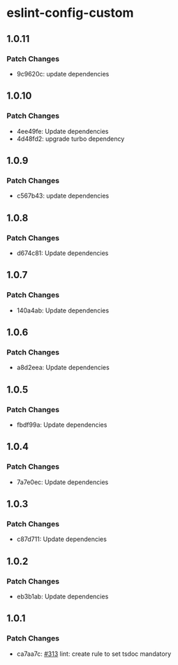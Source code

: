 # eslint-config-custom

## 1.0.11

### Patch Changes

- 9c9620c: update dependencies

## 1.0.10

### Patch Changes

- 4ee49fe: Update dependencies
- 4d48fd2: upgrade turbo dependency

## 1.0.9

### Patch Changes

- c567b43: update dependencies

## 1.0.8

### Patch Changes

- d674c81: Update dependencies

## 1.0.7

### Patch Changes

- 140a4ab: Update dependencies

## 1.0.6

### Patch Changes

- a8d2eea: Update dependencies

## 1.0.5

### Patch Changes

- fbdf99a: Update dependencies

## 1.0.4

### Patch Changes

- 7a7e0ec: Update dependencies

## 1.0.3

### Patch Changes

- c87d711: Update dependencies

## 1.0.2

### Patch Changes

- eb3b1ab: Update dependencies

## 1.0.1

### Patch Changes

- ca7aa7c: [#313](https://gitlab.mgdis.fr/core/core-ui/core-ui/-/issues/313) lint: create rule to set tsdoc mandatory
